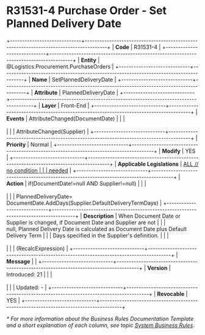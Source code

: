 ﻿---
erp.type: front-end-business-rule
erp.entity: Logistics.Procurement.PurchaseOrders
---

# R31531-4 Purchase Order - Set Planned Delivery Date
+-----------------------------+---------------------------------------------------------------------------------------+
| **Code**                    | R31531-4                                                                              |
+-----------------------------+---------------------------------------------------------------------------------------+
| **Entity**                  | @Logistics.Procurement.PurchaseOrders                                                 |
+-----------------------------+---------------------------------------------------------------------------------------+
| **Name**                    | SetPlannedDeliveryDate                                                                |
+-----------------------------+---------------------------------------------------------------------------------------+
| **Attribute**               | PlannedDeliveryDate                                                                   |
+-----------------------------+---------------------------------------------------------------------------------------+
| **Layer**                   | Front-End                                                                             |
+-----------------------------+---------------------------------------------------------------------------------------+
| **Events**                  | AttributeChanged(DocumentDate)                                                        |
|                             | <br/><br/>                                                                            |
|                             | AttributeChanged(Supplier)                                                            |
+-----------------------------+---------------------------------------------------------------------------------------+
| **Priority**                | Normal                                                                                |
+-----------------------------+---------------------------------------------------------------------------------------+
| **Modify**                  | YES                                                                                   |
+-----------------------------+---------------------------------------------------------------------------------------+
| **Applicable Legislations** | [ALL // no condition                                                                  |
|                             | needed](xref:applicable-legislations)                                                 |
+-----------------------------+---------------------------------------------------------------------------------------+
| **Action**                  | if(DocumentDate!=null AND Supplier!=null)                                             |
|                             | <br/><br/>                                                                            |
|                             | PlannedDeliveryDate= DocumentDate.AddDays(Supplier.DefaultDeliveryTermDays)           |
+-----------------------------+---------------------------------------------------------------------------------------+
| **Description**             | When Document Date or Supplier is changed, if Document Date and Supplier are not      |
|                             | null, Planned Delivery Date is calculated as Document Date plus Default Delivery Term |
|                             | Days specified in the Supplier\'s definition.                                         |
|                             | <br/><br/>                                                                            |
|                             | (RecalcExpression)                                                                    |
+-----------------------------+---------------------------------------------------------------------------------------+
| **Message**                 |                                                                                       |
+-----------------------------+---------------------------------------------------------------------------------------+
| **Version**                 | Introduced: 21                                                                        |
|                             | <br/><br/>                                                                            |
|                             | Updated: -                                                                            |
+-----------------------------+---------------------------------------------------------------------------------------+
| **Revocable**               | YES                                                                                   |
+-----------------------------+---------------------------------------------------------------------------------------+

*\* For more information about the Business Rules Documentation Template and a short explanation of each column, see
topic [System Business Rules](../templates/template-description-system-business-rules.md).*
